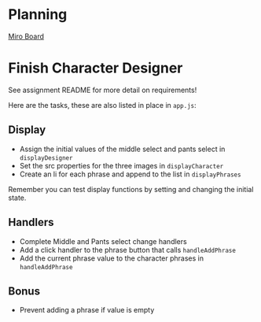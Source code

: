 # Planning
[Miro Board](https://miro.com/app/board/uXjVPXJjpn8=/?share_link_id=619779505372)

# Finish Character Designer

See assignment README for more detail on requirements!

Here are the tasks, these are also listed in place in `app.js`:


## Display

- Assign the initial values of the middle select and pants select in `displayDesigner`
- Set the src properties for the three images in `displayCharacter`
- Create an li for each phrase and append to the list in `displayPhrases`

Remember you can test display functions by setting and changing the initial state.

## Handlers

- Complete Middle and Pants select change handlers
- Add a click handler to the phrase button that calls `handleAddPhrase`
- Add the current phrase value to the character phrases in `handleAddPhrase`

## Bonus

- Prevent adding a phrase if value is empty
